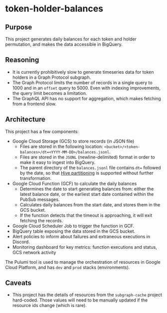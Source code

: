 # token-holder-balances

## Purpose

This project generates daily balances for each token and holder permutation, and makes the data accessible in BigQuery.

## Reasoning

- It is currently prohibitively slow to generate timeseries data for token holders in a Graph Protocol subgraph.
- The Graph Protocol limits the number of records in a single query to 1000 and in an `offset` query to 5000. Even with indexing improvements, the query limit becomes a limitation.
- The GraphQL API has no support for aggregation, which makes fetching from a frontend slow.

## Architecture

This project has a few components:

- Google Cloud Storage (GCS) to store records (in JSON file)
  - Files are stored in the following location: `<bucket>/<token-balances>/dt=<YYYY-MM-DD>/balances.jsonl`.
  - Files are stored in the `JSONL` (newline-delimited) format in order to make it easy to ingest into BigQuery.
  - The parent directory of the `balances.jsonl` file contains `dt=` followed by the date, so that [Hive partitioning](https://cloud.google.com/bigquery/docs/hive-partitioned-queries-gcs#supported_data_layouts) is supported without further transformation.
- Google Cloud Function (GCF) to calculate the daily balances
  - Determines the date to start generating balances from: either the latest balance date, or the earliest start date contained within the PubSub messages.
  - Calculates daily balances from the start date, and stores them in the GCS bucket.
  - If the function detects that the timeout is approaching, it will exit fetching the records.
- Google Cloud Scheduler Job to trigger the function in GCF.
- BigQuery table exposing the data stored in the GCS bucket.
- Alert policies to inform about failures and extraneous executions in Discord.
- Monitoring dashboard for key metrics: function executions and status, GCS network activity

The Pulumi tool is used to manage the orchestration of resources in Google Cloud Platform, and has `dev` and `prod` stacks (environments).

## Caveats

- This project has the details of resources from the `subgraph-cache` project hard-coded. Those values will need to be manually updated if the resource ids change (which is rare).
